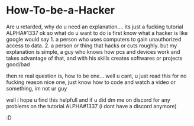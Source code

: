 # How-To-be-a-Hacker
Are u retarded, why do u need an explanation.... its just a fucking tutorial ALPHA#1337
ok so
what do u want to do is first know what a hacker is
like google would say
1.
a person who uses computers to gain unauthorized access to data.
2.
a person or thing that hacks or cuts roughly.
but my explanation is simple, a guy who knows how pcs and devices work and takes advantage of that, and with his skills creates softwares or projects good/bad

then re real question is, how to be one...
well u cant, u just read this for no fucking reason nice one, just know how to code and watch a video or something, im not ur guy

well i hope u find this helpfull and if u did dm me on discord for any problems on the tutorial ALPHA#1337 (i dont have a discord anymore)


:D
